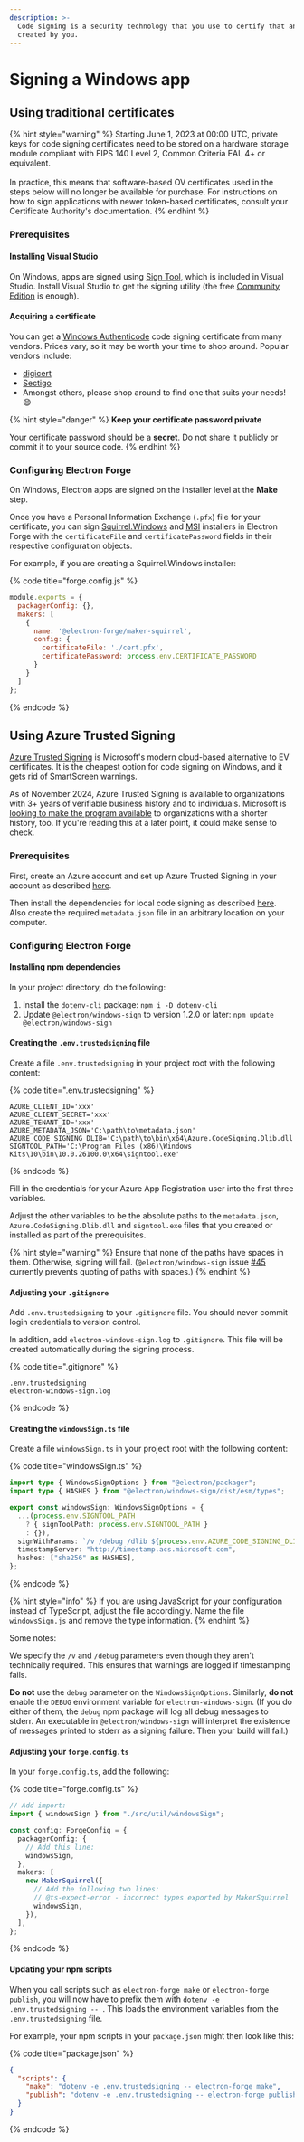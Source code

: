 ```yaml
---
description: >-
  Code signing is a security technology that you use to certify that an app was
  created by you.
---
```


# Signing a Windows app

## Using traditional certificates

{% hint style="warning" %}
Starting June 1, 2023 at 00:00 UTC, private keys for code signing certificates need to be stored on a hardware storage module compliant with FIPS 140 Level 2, Common Criteria EAL 4+ or equivalent.\
\
In practice, this means that software-based OV certificates used in the steps below will no longer be available for purchase. For instructions on how to sign applications with newer token-based certificates, consult your Certificate Authority's documentation.
{% endhint %}

### Prerequisites

#### Installing Visual Studio

On Windows, apps are signed using [Sign Tool](https://learn.microsoft.com/en-us/dotnet/framework/tools/signtool-exe), which is included in Visual Studio. Install Visual Studio to get the signing utility (the free [Community Edition](https://visualstudio.microsoft.com/vs/community/) is enough).

#### Acquiring a certificate

You can get a [Windows Authenticode](https://learn.microsoft.com/en-us/windows-hardware/drivers/install/authenticode) code signing certificate from many vendors. Prices vary, so it may be worth your time to shop around. Popular vendors include:

* [digicert](https://www.digicert.com/dc/code-signing/microsoft-authenticode.htm)
* [Sectigo](https://sectigo.com/ssl-certificates-tls/code-signing)
* Amongst others, please shop around to find one that suits your needs! 😄

{% hint style="danger" %}
**Keep your certificate password private**

Your certificate password should be a **secret**. Do not share it publicly or commit it to your source code.
{% endhint %}

### Configuring Electron Forge

On Windows, Electron apps are signed on the installer level at the **Make** step.

Once you have a Personal Information Exchange (`.pfx`) file for your certificate, you can sign [Squirrel.Windows](../../config/makers/squirrel.windows.md) and [MSI](../../config/makers/wix-msi.md) installers in Electron Forge with the `certificateFile` and `certificatePassword` fields in their respective configuration objects.

For example, if you are creating a Squirrel.Windows installer:

{% code title="forge.config.js" %}
```javascript
module.exports = {
  packagerConfig: {},
  makers: [
    {
      name: '@electron-forge/maker-squirrel',
      config: {
        certificateFile: './cert.pfx',
        certificatePassword: process.env.CERTIFICATE_PASSWORD
      }
    }
  ]
};
```
{% endcode %}

## Using Azure Trusted Signing

[Azure Trusted Signing](https://azure.microsoft.com/en-us/products/trusted-signing) is Microsoft's modern cloud-based alternative to EV certificates. It is the cheapest option for code signing on Windows, and it gets rid of SmartScreen warnings.

As of November 2024, Azure Trusted Signing is available to organizations with 3+ years of verifiable business history and to individuals. Microsoft is [looking to make the program available](https://github.com/Azure/trusted-signing-action/issues/42#issuecomment-2488402061) to organizations with a shorter history, too. If you're reading this at a later point, it could make sense to check.

### Prerequisites

First, create an Azure account and set up Azure Trusted Signing in your account as described [here](https://melatonin.dev/blog/code-signing-on-windows-with-azure-trusted-signing/).

Then install the dependencies for local code signing as described [here](https://melatonin.dev/blog/code-signing-on-windows-with-azure-trusted-signing/#step-8-signing-locally). Also create the required `metadata.json` file in an arbitrary location on your computer.

### Configuring Electron Forge

#### Installing npm dependencies

In your project directory, do the following:

1. Install the `dotenv-cli` package: `npm i -D dotenv-cli`
2. Update `@electron/windows-sign` to version 1.2.0 or later: `npm update @electron/windows-sign`

#### Creating the `.env.trustedsigning` file

Create a file `.env.trustedsigning` in your project root with the following content:

{% code title=".env.trustedsigning" %}
```text
AZURE_CLIENT_ID='xxx'
AZURE_CLIENT_SECRET='xxx'
AZURE_TENANT_ID='xxx'
AZURE_METADATA_JSON='C:\path\to\metadata.json'
AZURE_CODE_SIGNING_DLIB='C:\path\to\bin\x64\Azure.CodeSigning.Dlib.dll'
SIGNTOOL_PATH='C:\Program Files (x86)\Windows Kits\10\bin\10.0.26100.0\x64\signtool.exe'
```
{% endcode %}

Fill in the credentials for your Azure App Registration user into the first three variables.

Adjust the other variables to be the absolute paths to the `metadata.json`, `Azure.CodeSigning.Dlib.dll` and `signtool.exe` files that you created or installed as part of the prerequisites.

{% hint style="warning" %}
Ensure that none of the paths have spaces in them. Otherwise, signing will fail. (`@electron/windows-sign` issue [#45](https://github.com/electron/windows-sign/issues/45) currently prevents quoting of paths with spaces.)
{% endhint %}

#### Adjusting your `.gitignore`

Add `.env.trustedsigning` to your `.gitignore` file. You should never commit login credentials to version control.

In addition, add `electron-windows-sign.log` to `.gitignore`. This file will be created automatically during the signing process.

{% code title=".gitignore" %}
```gitignore
.env.trustedsigning
electron-windows-sign.log
```
{% endcode %}

#### Creating the `windowsSign.ts` file

Create a file `windowsSign.ts` in your project root with the following content:

{% code title="windowsSign.ts" %}
```typescript
import type { WindowsSignOptions } from "@electron/packager";
import type { HASHES } from "@electron/windows-sign/dist/esm/types";

export const windowsSign: WindowsSignOptions = {
  ...(process.env.SIGNTOOL_PATH
    ? { signToolPath: process.env.SIGNTOOL_PATH }
    : {}),
  signWithParams: `/v /debug /dlib ${process.env.AZURE_CODE_SIGNING_DLIB} /dmdf ${process.env.AZURE_METADATA_JSON}`,
  timestampServer: "http://timestamp.acs.microsoft.com",
  hashes: ["sha256" as HASHES],
};
```
{% endcode %}

{% hint style="info" %}
If you are using JavaScript for your configuration instead of TypeScript, adjust the file accordingly. Name the file `windowsSign.js` and remove the type information.
{% endhint %}

Some notes:

We specify the `/v` and `/debug` parameters even though they aren't technically required. This ensures that warnings are logged if timestamping fails.

**Do not** use the `debug` parameter on the `WindowsSignOptions`. Similarly, **do not** enable the `DEBUG` environment variable for `electron-windows-sign`. (If you do either of them, the `debug` npm package will log all debug messages to stderr. An executable in `@electron/windows-sign` will interpret the existence of messages printed to stderr as a signing failure. Then your build will fail.)

#### Adjusting your `forge.config.ts`

In your `forge.config.ts`, add the following:

{% code title="forge.config.ts" %}
```typescript
// Add import:
import { windowsSign } from "./src/util/windowsSign";

const config: ForgeConfig = {
  packagerConfig: {
    // Add this line:
    windowsSign,
  },
  makers: [
    new MakerSquirrel({
      // Add the following two lines:
      // @ts-expect-error - incorrect types exported by MakerSquirrel
      windowsSign,
    }),
  ],
};
```
{% endcode %}

#### Updating your npm scripts

When you call scripts such as `electron-forge make` or `electron-forge publish`, you will now have to prefix them with `dotenv -e .env.trustedsigning -- `. This loads the environment variables from the `.env.trustedsigning` file.

For example, your npm scripts in your `package.json` might then look like this:

{% code title="package.json" %}
```json
{
  "scripts": {
    "make": "dotenv -e .env.trustedsigning -- electron-forge make",
    "publish": "dotenv -e .env.trustedsigning -- electron-forge publish"
  }
}
```
{% endcode %}
